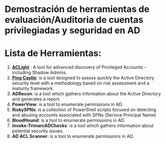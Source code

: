# Demostración de herramientas de evaluación/Auditoria de cuentas privilegiadas y seguridad en AD

# Lista de Herramientas:
1. [**ACLight**](https://github.com/cyberark/ACLight) : A tool for advanced discovery of Privileged Accounts - including Shadow Admins.
2. [**Ping Castle**](https://github.com/vletoux/pingcastle): is a tool designed to assess quickly the Active Directory security level with a methodology based on risk assessment and a maturity framework.
3. **ADRecon**: is a tool which gathers information about the Active Directory and generates a report.
4. **PowerView**: is a tool to enumerate permissions in AD.
5. **RiskySPNs**: is a collection of PowerShell scripts focused on detecting and abusing accounts associated with SPNs (Service Principal Name)
6. **BloodHound**: is a tool to enumerate permissions in AD.
7. **Invoke-TrimarcADChecks**: is a tool which gathers information about potential security issues.
8. **AD ACL Scanner**: is a tool to enumerate permissions in AD.

